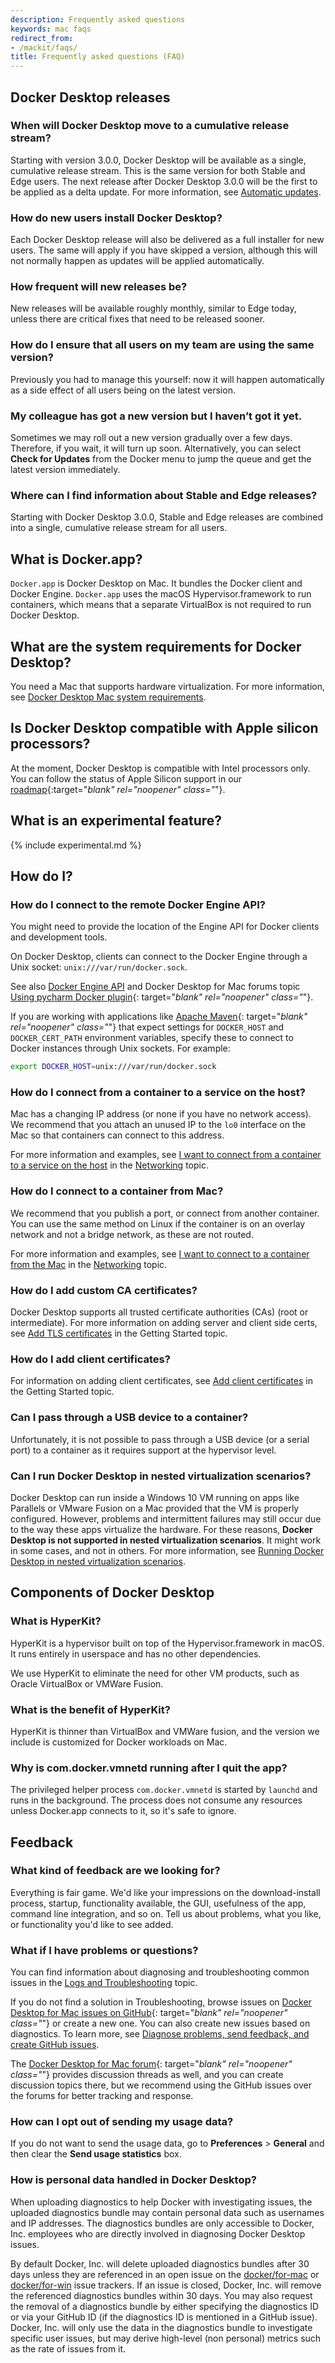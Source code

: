 ```yaml
---
description: Frequently asked questions
keywords: mac faqs
redirect_from:
- /mackit/faqs/
title: Frequently asked questions (FAQ)
---
```


## Docker Desktop releases

### When will Docker Desktop move to a cumulative release stream?

Starting with version 3.0.0, Docker Desktop will be available as a single, cumulative release stream. This is the same version for both Stable and Edge users. The next release after Docker Desktop 3.0.0 will be the first to be applied as a delta update. For more information, see [Automatic updates](install.md#automatic-updates).

### How do new users install Docker Desktop?

Each Docker Desktop release will also be delivered as a full installer for new users. The same will apply if you have skipped a version, although this will not normally happen as updates will be applied automatically.

### How frequent will new releases be?

New releases will be available roughly monthly, similar to Edge today, unless there are critical fixes that need to be released sooner.

### How do I ensure that all users on my team are using the same version?

Previously you had to manage this yourself: now it will happen automatically as a side effect of all users being on the latest version.

### My colleague has got a new version but I haven’t got it yet.

Sometimes we may roll out a new version gradually over a few days. Therefore, if you wait, it will turn up soon. Alternatively, you can select **Check for Updates** from the Docker menu to jump the queue and get the latest version immediately.

### Where can I find information about Stable and Edge releases?

Starting with Docker Desktop 3.0.0, Stable and Edge releases are combined into a single, cumulative release stream for all users.

## What is Docker.app?

`Docker.app` is Docker Desktop on Mac. It bundles the Docker client and Docker Engine. `Docker.app` uses the macOS Hypervisor.framework to run containers, which means that a separate VirtualBox is not required to run Docker Desktop.

## What are the system requirements for Docker Desktop?

You need a Mac that supports hardware virtualization. For more information, see [Docker Desktop Mac system requirements](install.md#system-requirements).

## Is Docker Desktop compatible with Apple silicon processors?

At the moment, Docker Desktop is compatible with Intel processors only. You can follow the status of Apple Silicon support in our [roadmap](https://github.com/docker/roadmap/issues/142){:target="_blank" rel="noopener" class="_"}.

## What is an experimental feature?

{% include experimental.md %}

## How do I?

### How do I connect to the remote Docker Engine API?

You might need to provide the location of the Engine API for Docker clients and
development tools.

On Docker Desktop, clients can connect to the Docker Engine through a Unix
socket: `unix:///var/run/docker.sock`.

See also [Docker Engine API](../engine/api/index.md) and Docker Desktop for Mac forums topic
[Using pycharm Docker plugin](https://forums.docker.com/t/using-pycharm-docker-plugin-with-docker-beta/8617){: target="_blank" rel="noopener" class="_"}.

If you are working with applications like [Apache Maven](https://maven.apache.org/){: target="_blank" rel="noopener" class="_"}
that expect settings for `DOCKER_HOST` and `DOCKER_CERT_PATH` environment
variables, specify these to connect to Docker instances through Unix sockets.
For example:

```bash
export DOCKER_HOST=unix:///var/run/docker.sock
```

### How do I connect from a container to a service on the host?

Mac has a changing IP address (or none if you have no network access). We recommend that you attach an unused IP to the `lo0` interface on the
Mac so that containers can connect to this address.

For more information and examples, see
[I want to connect from a container to a service on the host](networking.md#i-want-to-connect-from-a-container-to-a-service-on-the-host) in the [Networking](networking.md) topic.

### How do I connect to a container from Mac?

We recommend that you publish a port, or connect from another container. You can use the same method on Linux if the container is on an overlay network and not a bridge network, as these are not routed.

For more information and examples, see
[I want to connect to a container from the Mac](networking.md#i-want-to-connect-to-a-container-from-the-mac) in the [Networking](networking.md) topic.

### How do I add custom CA certificates?

Docker Desktop supports all trusted certificate authorities (CAs) (root or intermediate). For more information on adding server and client side certs, see
[Add TLS certificates](index.md#add-tls-certificates) in the Getting Started topic.

### How do I add client certificates?

For information on adding client certificates, see
[Add client certificates](index.md#add-client-certificates) in the Getting Started topic.

### Can I pass through a USB device to a container?

Unfortunately, it is not possible to pass through a USB device (or a
serial port) to a container as it requires support at the hypervisor level.

### Can I run Docker Desktop in nested virtualization scenarios?

Docker Desktop can run inside a Windows 10 VM running on apps like Parallels or
VMware Fusion on a Mac provided that the VM is properly configured. However,
problems and intermittent failures may still occur due to the way these apps
virtualize the hardware. For these reasons, **Docker Desktop is not supported in
nested virtualization scenarios**. It might work in some cases, and not in others.
For more information, see [Running Docker Desktop in nested virtualization scenarios](../docker-for-windows/troubleshoot.md#running-docker-desktop-in-nested-virtualization-scenarios).

## Components of Docker Desktop

### What is HyperKit?

HyperKit is a hypervisor built on top of the Hypervisor.framework in macOS. It runs entirely in userspace and has no other
dependencies.

We use HyperKit to eliminate the need for other VM products, such as Oracle
VirtualBox or VMWare Fusion.

### What is the benefit of HyperKit?

HyperKit is thinner than VirtualBox and VMWare fusion, and the version we include is customized for Docker workloads on Mac.

### Why is com.docker.vmnetd running after I quit the app?

The privileged helper process `com.docker.vmnetd` is started by `launchd` and
runs in the background. The process does not consume any resources unless
Docker.app connects to it, so it's safe to ignore.

## Feedback

### What kind of feedback are we looking for?

Everything is fair game. We'd like your impressions on the download-install
process, startup, functionality available, the GUI, usefulness of the app,
command line integration, and so on. Tell us about problems, what you like, or
functionality you'd like to see added.

### What if I have problems or questions?

You can find information about diagnosing and troubleshooting common issues in the [Logs and Troubleshooting](../troubleshoot) topic.

If you do not find a solution in Troubleshooting, browse issues on
[Docker Desktop for Mac issues on GitHub](https://github.com/docker/for-mac/issues){: target="_blank" rel="noopener" class="_"} or create a new one. You can also create new issues based on diagnostics. To learn more, see
[Diagnose problems, send feedback, and create GitHub issues](troubleshoot.md#diagnose-problems-send-feedback-and-create-github-issues).

The [Docker Desktop for Mac forum](https://forums.docker.com/c/docker-for-mac){: target="_blank" rel="noopener" class="_"}
provides discussion threads as well, and you can create discussion topics there,
but we recommend using the GitHub issues over the forums for better tracking and
response.

### How can I opt out of sending my usage data?

If you do not want to send the usage data, go to **Preferences** > **General** and then clear the **Send usage statistics** box.

### How is personal data handled in Docker Desktop?

When uploading diagnostics to help Docker with investigating issues, the
uploaded diagnostics bundle may contain personal data such as usernames and IP
addresses. The diagnostics bundles are only accessible to Docker, Inc. employees
who are directly involved in diagnosing Docker Desktop issues.

By default Docker, Inc. will delete uploaded diagnostics bundles after 30 days unless they are referenced in an open issue on the
[docker/for-mac](https://github.com/docker/for-mac/issues) or
[docker/for-win](https://github.com/docker/for-win/issues) issue trackers. If an
issue is closed, Docker, Inc. will remove the referenced diagnostics bundles
within 30 days. You may also request the removal of a diagnostics bundle by
either specifying the diagnostics ID or via your GitHub ID (if the diagnostics
ID is mentioned in a GitHub issue). Docker, Inc. will only use the data in the
diagnostics bundle to investigate specific user issues, but may derive high-level (non personal) metrics such as the rate of issues from it.

